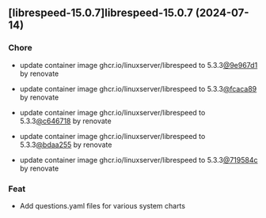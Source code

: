 

## [librespeed-15.0.7]librespeed-15.0.7 (2024-07-14)

### Chore



- update container image ghcr.io/linuxserver/librespeed to 5.3.3[@9e967d1](https://github.com/9e967d1) by renovate

- update container image ghcr.io/linuxserver/librespeed to 5.3.3[@fcaca89](https://github.com/fcaca89) by renovate

- update container image ghcr.io/linuxserver/librespeed to 5.3.3[@c646718](https://github.com/c646718) by renovate

- update container image ghcr.io/linuxserver/librespeed to 5.3.3[@bdaa255](https://github.com/bdaa255) by renovate

- update container image ghcr.io/linuxserver/librespeed to 5.3.3[@719584c](https://github.com/719584c) by renovate

### Feat



- Add questions.yaml files for various system charts
